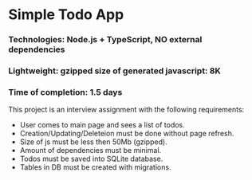 # Simple Todo App
### Technologies: Node.js + TypeScript, NO external dependencies
### Lightweight: gzipped size of generated javascript: 8K
### Time of completion: 1.5 days

This project is an interview assignment with the following requirements:
- User comes to main page and sees a list of todos.
- Creation/Updating/Deleteion must be done without page refresh.
- Size of js must be less then 50Mb (gzipped).
- Amount of dependencies must be minimal.
- Todos must be saved into SQLite database.
- Tables in DB must be created with migrations.

